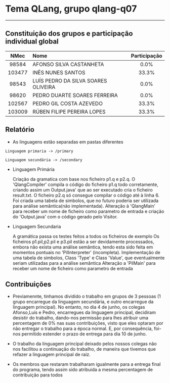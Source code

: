 # Tema **QLang**, grupo **qlang-q07**
-----

## Constituição dos grupos e participação individual global

| NMec | Nome | Participação |
|:---:|:---|:---:|
|  98584 | AFONSO SILVA CASTANHETA | 0.0% |
| 103477 | INÊS NUNES SANTOS | 33.3% |
|  98543 | LUÍS PEDRO DA SILVA SOARES OLIVEIRA | 0.0% |
|  98620 | PEDRO DUARTE SOARES FERREIRA | 0.0% |
| 102567 | PEDRO GIL COSTA AZEVEDO | 33.3% |
| 103009 | RÚBEN FILIPE PEREIRA LOPES | 33.3% |

## Relatório

-    As linguagens estão separadas em pastas diferentes
    
    Linguagem primaria -> /primary 
    
    Linguagem secundária -> /secondary


-   Linguagem Primária 
        
    Criação da gramatica com base nos ficheiro p1.q e p2.q.
    O 'QlangCompiler' compila o código do ficheiro p1.q todo corretamente, criando assim um Output.java' que ao ser executado cria o ficheiro result.txt.
    O ficheiro p2.q só consegue compilar o código até à linha 6.
    Foi criada uma tabela de simbolos, que no futuro poderia ser utilizada para análise semântica(não implementada).
    Alteração à 'QlangMain' para receber um nome de ficheiro como parametro de entrada e criação do 'Output.java' com o código gerado pelo Visitor.


-   Linguagem Secundaria

    A gramática passa os testes feitos a todos os ficheiros de exemplo
    Os ficheiros p1.pil,p2.pil e p3.pil estão a ser devidamente processados, embora não exista uma análise semântica, tendo esta sido feita em momentos pontuais no 'PilInterpreter' (incompleta).
    Implementação de uma tabela de simbolos, Class 'Type' e Class 'Value', que eventualmente seriam utilizadas para a análise semântica
    Alteração a 'PilMain' para receber um nome de ficheiro como parametro de entrada

## Contribuições

- Previamennte, tinhamos dividido o trabalho em grupos de 3 pessoas (1 grupo encarregue da linguagem secundária, e outro encarregue da linguagem principal). No entanto, no dia 4 de junho, os colegas Afonso,Luís e Pedro, encarregues da linguagem principal, decidiram desistir do trabalho, dando-nos permissão para lhes atribuir uma percentagem de 0% nas suas contribuições, visto
que eles optaram por não entregar o trabalho para a época normal. E, por consequência, foi-nos permitido estender o prazo de entrega para dia 10 de junho.

- O trabalho da linguagem principal deixado pelos nossos colegas não nos facilitou a continuação do trabalho, de maneira que tivemos que refazer a linguagem principal de raiz.

- Os membros que restaram trabalharam igualmente para a entrega final do programa, tendo assim sido atribuida a mesma percentagem de contribuição para todos 